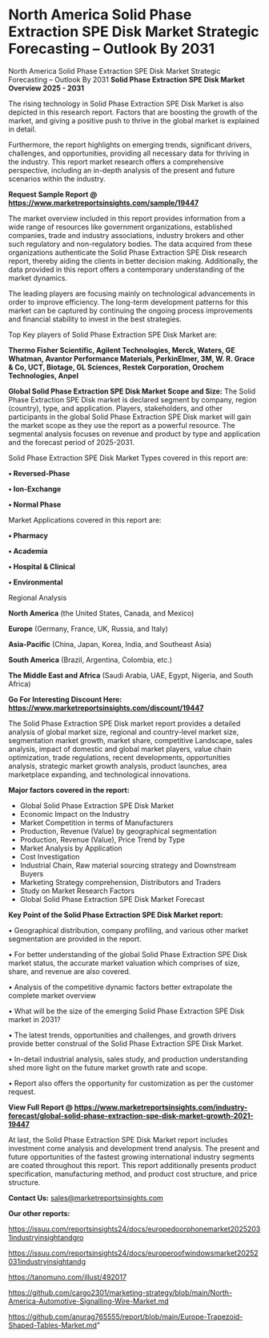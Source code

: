 # North America Solid Phase Extraction SPE Disk Market Strategic Forecasting – Outlook By 2031
North America Solid Phase Extraction SPE Disk Market Strategic Forecasting – Outlook By 2031
<Strong> Solid Phase Extraction SPE Disk Market Overview 2025 - 2031</strong>

The rising technology in Solid Phase Extraction SPE Disk Market is also depicted in this research report. Factors that are boosting the growth of the market, and giving a positive push to thrive in the global market is explained in detail.

Furthermore, the report highlights on emerging trends, significant drivers, challenges, and opportunities, providing all necessary data for thriving in the industry. This report market research offers a comprehensive perspective, including an in-depth analysis of the present and future scenarios within the industry.

<strong>Request Sample Report @ <a href=https://www.marketreportsinsights.com/sample/19447>https://www.marketreportsinsights.com/sample/19447</a></strong>

The market overview included in this report provides information from a wide range of resources like government organizations, established companies, trade and industry associations, industry brokers and other such regulatory and non-regulatory bodies. The data acquired from these organizations authenticate the Solid Phase Extraction SPE Disk research report, thereby aiding the clients in better decision making. Additionally, the data provided in this report offers a contemporary understanding of the market dynamics.

The leading players are focusing mainly on technological advancements in order to improve efficiency. The long-term development patterns for this market can be captured by continuing the ongoing process improvements and financial stability to invest in the best strategies.

Top Key players of Solid Phase Extraction SPE Disk Market are:

<strong>Thermo Fisher Scientific, Agilent Technologies, Merck, Waters, GE Whatman, Avantor Performance Materials, PerkinElmer, 3M, W. R. Grace & Co, UCT, Biotage, GL Sciences, Restek Corporation, Orochem Technologies, Anpel</strong>

<strong><b>Global Solid Phase Extraction SPE Disk Market Scope and Size:</b></strong>
The Solid Phase Extraction SPE Disk market is declared segment by company, region (country), type, and application. Players, stakeholders, and other participants in the global Solid Phase Extraction SPE Disk market will gain the market scope as they use the report as a powerful resource. The segmental analysis focuses on revenue and product by type and application and the forecast period of 2025-2031.

Solid Phase Extraction SPE Disk Market Types covered in this report are:

<strong>• Reversed-Phase

• Ion-Exchange

• Normal Phase</strong>

Market Applications covered in this report are:

<strong>• Pharmacy

• Academia

• Hospital & Clinical

• Environmental</strong> 

Regional Analysis

<strong>North America</strong> (the United States, Canada, and Mexico)

<strong>Europe</strong> (Germany, France, UK, Russia, and Italy)

<strong>Asia-Pacific</strong> (China, Japan, Korea, India, and Southeast Asia)

<strong>South America</strong> (Brazil, Argentina, Colombia, etc.)

<strong>The Middle East and Africa</strong> (Saudi Arabia, UAE, Egypt, Nigeria, and South Africa)

<strong>Go For Interesting Discount Here: <a href=https://www.marketreportsinsights.com/discount/19447>https://www.marketreportsinsights.com/discount/19447</a></strong>

The Solid Phase Extraction SPE Disk market report provides a detailed analysis of global market size, regional and country-level market size, segmentation market growth, market share, competitive Landscape, sales analysis, impact of domestic and global market players, value chain optimization, trade regulations, recent developments, opportunities analysis, strategic market growth analysis, product launches, area marketplace expanding, and technological innovations.

<strong><b>Major factors covered in the report:</b></strong>
<ul>
  <li>Global Solid Phase Extraction SPE Disk Market </li>
  <li>Economic Impact on the Industry</li>
  <li>Market Competition in terms of Manufacturers</li>
  <li>Production, Revenue (Value) by geographical segmentation</li>
  <li>Production, Revenue (Value), Price Trend by Type</li>
  <li>Market Analysis by Application</li>
  <li>Cost Investigation</li>
  <li>Industrial Chain, Raw material sourcing strategy and Downstream Buyers</li>
  <li>Marketing Strategy comprehension, Distributors and Traders</li>
  <li>Study on Market Research Factors</li>
  <li>Global Solid Phase Extraction SPE Disk Market Forecast</li>
</ul>

<strong><b>Key Point of the Solid Phase Extraction SPE Disk Market report:</b></strong>

• Geographical distribution, company profiling, and various other market segmentation are provided in the report.

• For better understanding of the global Solid Phase Extraction SPE Disk market status, the accurate market valuation which comprises of size, share, and revenue are also covered.

• Analysis of the competitive dynamic factors better extrapolate the complete market overview

• What will be the size of the emerging Solid Phase Extraction SPE Disk market in 2031?

• The latest trends, opportunities and challenges, and growth drivers provide better construal of the Solid Phase Extraction SPE Disk Market.

• In-detail industrial analysis, sales study, and production understanding shed more light on the future market growth rate and scope.

• Report also offers the opportunity for customization as per the customer request.

<strong><b>View Full Report @ <a href=https://www.marketreportsinsights.com/industry-forecast/global-solid-phase-extraction-spe-disk-market-growth-2021-19447>https://www.marketreportsinsights.com/industry-forecast/global-solid-phase-extraction-spe-disk-market-growth-2021-19447</a></b></strong>


At last, the Solid Phase Extraction SPE Disk Market report includes investment come analysis and development trend analysis. The present and future opportunities of the fastest growing international industry segments are coated throughout this report. This report additionally presents product specification, manufacturing method, and product cost structure, and price structure.

<strong>Contact Us:</strong>
sales@marketreportsinsights.com

<strong>Our other reports:</strong>

<a href=https://issuu.com/reportsinsights24/docs/europedoorphonemarket20252031industryinsightandgro>https://issuu.com/reportsinsights24/docs/europedoorphonemarket20252031industryinsightandgro</a>

<a href=https://issuu.com/reportsinsights24/docs/europeroofwindowsmarket20252031industryinsightandg>https://issuu.com/reportsinsights24/docs/europeroofwindowsmarket20252031industryinsightandg</a>

<a href=https://tanomuno.com/illust/492017>https://tanomuno.com/illust/492017</a>

<a href=https://github.com/cargo2301/marketing-strategy/blob/main/North-America-Automotive-Signalling-Wire-Market.md>https://github.com/cargo2301/marketing-strategy/blob/main/North-America-Automotive-Signalling-Wire-Market.md</a>

<a href=https://github.com/anurag765555/report/blob/main/Europe-Trapezoid-Shaped-Tables-Market.md>https://github.com/anurag765555/report/blob/main/Europe-Trapezoid-Shaped-Tables-Market.md</a>"
